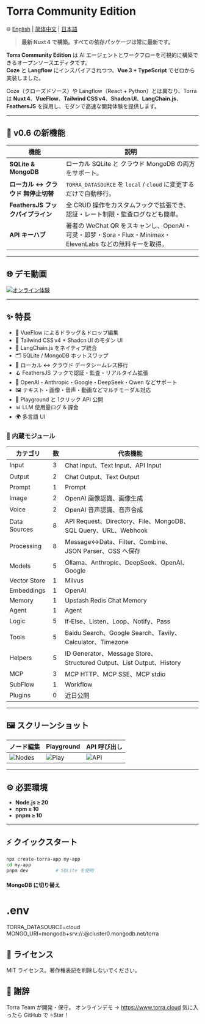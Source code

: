 
# Torra Community Edition

🌐 [English](./README.md) | [简体中文](./README.zh-CN.md) | [日本語](./README.ja.md)

> **最新 Nuxt 4 で構築。すべての依存パッケージは常に最新です。**

**Torra Community Edition** は AI エージェントとワークフローを可視的に構築できるオープンソースエディタです。  
**Coze** と **Langflow** にインスパイアされつつ、**Vue 3 + TypeScript** でゼロから実装しました。

Coze（クローズドソース）や Langflow（React + Python）とは異なり、Torra は **Nuxt 4**、**VueFlow**、**Tailwind CSS v4**、**Shadcn UI**、**LangChain.js**、**FeathersJS** を採用し、モダンで高速な開発体験を提供します。

---

## 🌟 v0.6 の新機能

| 機能 | 説明 |
|------|------|
| **SQLite & MongoDB** | ローカル SQLite と クラウド MongoDB の両方をサポート。 |
| **ローカル ↔ クラウド 無停止切替** | `TORRA_DATASOURCE` を `local` / `cloud` に変更するだけで自動移行。 |
| **FeathersJS フックパイプライン** | 全 CRUD 操作をカスタムフックで拡張でき、認証・レート制限・監査ログなども簡単。 |
| **API キーハブ** | 著者の WeChat QR をスキャンし、OpenAI・可灵・即梦・Sora・Flux・Minimax・ElevenLabs などの無料キーを取得。 |

---

## 🌐 デモ動画

[![オンライン体験](https://file.web.hlingsoft.com/SN1tGlRFSFsCB2B4in87AeKxt6nGFRrY/torra_screenshot.png)](https://file.web.hlingsoft.com/70ccmgMsHhoo8TnCFBqRWhBiMXudgrem/%E9%A3%9E%E4%B9%A620250627-212754.mp4)

---

## ✨ 特長

- 🚀 VueFlow によるドラッグ＆ドロップ編集
- 🎨 Tailwind CSS v4 + Shadcn UI のモダン UI
- 🤖 LangChain.js をネイティブ統合
- 🗂 SQLite / MongoDB ホットスワップ
- 🔄 ローカル ↔ クラウド データシームレス移行
- 🪝 FeathersJS フックで認証・監査・リアルタイム拡張
- 🧠 OpenAI・Anthropic・Google・DeepSeek・Qwen などサポート
- 🖼 テキスト・画像・音声・動画などマルチモーダル対応
- 🧪 Playground と 1クリック API 公開
- 📊 LLM 使用量ログ & 課金
- 🌍 多言語 UI

### 🧩 内蔵モジュール

| カテゴリ | 数 | 代表機能 |
|----------|----|----------|
| Input | 3 | Chat Input、Text Input、API Input |
| Output | 2 | Chat Output、Text Output |
| Prompt | 1 | Prompt |
| Image | 2 | OpenAI 画像認識、画像生成 |
| Voice | 2 | OpenAI 音声認識、音声合成 |
| Data Sources | 8 | API Request、Directory、File、MongoDB、SQL Query、URL、Webhook |
| Processing | 8 | Message↔Data、Filter、Combine、JSON Parser、OSS へ保存 |
| Models | 5 | Ollama、Anthropic、DeepSeek、OpenAI、Google |
| Vector Store | 1 | Milvus |
| Embeddings | 1 | OpenAI |
| Memory | 1 | Upstash Redis Chat Memory |
| Agent | 1 | Agent |
| Logic | 5 | If‑Else、Listen、Loop、Notify、Pass |
| Tools | 5 | Baidu Search、Google Search、Tavily、Calculator、Timezone |
| Helpers | 5 | ID Generator、Message Store、Structured Output、List Output、History |
| MCP | 3 | MCP HTTP、MCP SSE、MCP stdio |
| SubFlow | 1 | Workflow |
| Plugins | 0 | 近日公開 |

---

## 🖼 スクリーンショット

| ノード編集 | Playground | API 呼び出し |
|-----------|------------|--------------|
| ![Nodes](https://file.web.hlingsoft.com/0A0hfGrrTIPm9scihpEaarogPnMAWhbO/%E6%88%AA%E5%B1%8F2025-06-26%2011.18.59.png) | ![Play](https://file.web.hlingsoft.com/DPBatHp8K42r6qc0hWHW5if7FfmEtpHg/%E6%88%AA%E5%B1%8F2025-06-26%2011.16.08.png) | ![API](https://file.web.hlingsoft.com/zIHhaij2H6tBbym8eap1aqar2svuQ0q7/%E6%88%AA%E5%B1%8F2025-06-26%2011.24.37.png) |

---
 
 

## ⚙️ 必要環境

- **Node.js ≥ 20**
- **npm ≥ 10**
- **pnpm ≥ 10**

---

## ⚡ クイックスタート

```bash
npx create-torra-app my-app
cd my-app
pnpm dev          # SQLite を使用

```

#### MongoDB に切り替え

# .env
TORRA_DATASOURCE=cloud
MONGO_URI=mongodb+srv://<user>:<password>@cluster0.mongodb.net/torra


## 📄 ライセンス
MIT ライセンス。著作権表記を削除しないでください。



## 🙌 謝辞
Torra Team が開発・保守。
オンラインデモ → https://www.torra.cloud
気に入ったら GitHub で ⭐Star！
